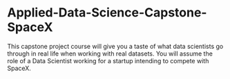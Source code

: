 # Applied-Data-Science-Capstone-SpaceX
This capstone project course will give you a taste of what data scientists go through in real life when working with real datasets. You will assume the role of a Data Scientist working for a startup intending to compete with SpaceX.
